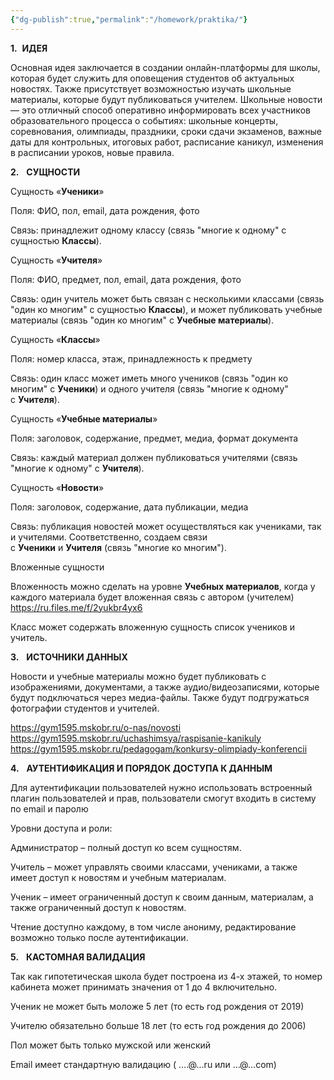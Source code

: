 ```yaml
---
{"dg-publish":true,"permalink":"/homework/praktika/"}
---
```


**1.**  **ИДЕЯ**

Основная идея заключается в создании онлайн-платформы для школы, которая будет служить для оповещения студентов об актуальных новостях. Также присутствует возможностью изучать школьные материалы, которые будут публиковаться учителем. Школьные новости — это отличный способ оперативно информировать всех участников образовательного процесса о событиях: школьные концерты, соревнования, олимпиады, праздники, сроки сдачи экзаменов, важные даты для контрольных, итоговых работ, расписание каникул, изменения в расписании уроков, новые правила.

**2.**   **СУЩНОСТИ**

Сущность «**Ученики**»

Поля: ФИО, пол, email, дата рождения, фото

Связь: принадлежит одному классу (связь "многие к одному" с сущностью **Классы**).

Сущность «**Учителя**»

Поля: ФИО, предмет, пол, email, дата рождения, фото

Связь: один учитель может быть связан с несколькими классами (связь "один ко многим" с сущностью **Классы**), и может публиковать учебные материалы (связь "один ко многим" с **Учебные материалы**).

Сущность «**Классы**»

Поля: номер класса, этаж, принадлежность к предмету

Связь: один класс может иметь много учеников (связь "один ко многим" с **Ученики**) и одного учителя (связь "многие к одному" с **Учителя**).

Сущность «**Учебные материалы**»

Поля: заголовок, содержание, предмет, медиа, формат документа

Связь: каждый материал должен публиковаться учителями (связь "многие к одному" с **Учителя**).

Сущность «**Новости**»

Поля: заголовок, содержание, дата публикации, медиа

Связь: публикация новостей может осуществляться как учениками, так и учителями. Соответственно, создаем связи с **Ученики** и **Учителя** (связь "многие ко многим").

Вложенные сущности

Вложенность можно сделать на уровне **Учебных материалов**, когда у каждого материала будет вложенная связь с автором (учителем)
https://ru.files.me/f/2yukbr4yx6

Класс может содержать вложенную сущность список учеников и учитель.

**3.**   **ИСТОЧНИКИ ДАННЫХ**

Новости и учебные материалы можно будет публиковать с изображениями, документами, а также аудио/видеозаписями, которые будут подключаться через медиа-файлы. Также будут подгружаться фотографии студентов и учителей.

https://gym1595.mskobr.ru/o-nas/novosti
https://gym1595.mskobr.ru/uchashimsya/raspisanie-kanikuly
https://gym1595.mskobr.ru/pedagogam/konkursy-olimpiady-konferencii

**4.**   **АУТЕНТИФИКАЦИЯ И ПОРЯДОК ДОСТУПА К ДАННЫМ**

Для аутентификации пользователей нужно использовать встроенный плагин пользователей и прав, пользователи смогут входить в систему по email и паролю

Уровни доступа и роли:

Администратор – полный доступ ко всем сущностям.

Учитель – может управлять своими классами, учениками, а также имеет доступ к новостям и учебным материалам.

Ученик – имеет ограниченный доступ к своим данным, материалам, а также ограниченный доступ к новостям.

Чтение доступно каждому, в том числе анониму, редактирование возможно только после аутентификации.

**5.**   **КАСТОМНАЯ ВАЛИДАЦИЯ**

Так как гипотетическая школа будет построена из 4-х этажей, то номер кабинета может принимать значения от 1 до 4 включительно.

Ученик не может быть моложе 5 лет (то есть год рождения от 2019)

Учителю обязательно больше 18 лет (то есть год рождения до 2006)

Пол может быть только мужской или женский

Email имеет стандартную валидацию ( ….@...ru или …@...com)